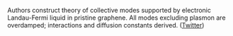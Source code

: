 
Authors construct theory of collective modes supported by electronic Landau-Fermi liquid in pristine graphene. All modes excluding plasmon are overdamped; interactions and diffusion constants derived. ([Twitter](https://twitter.com/JoshuahHeath/status/1322168115061575680))
